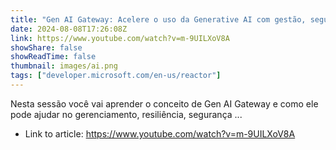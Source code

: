 ```yaml
---
title: "Gen AI Gateway: Acelere o uso da Generative AI com gestão, segurança e resiliência"
date: 2024-08-08T17:26:08Z
link: https://www.youtube.com/watch?v=m-9UILXoV8A
showShare: false
showReadTime: false
thumbnail: images/ai.png
tags: ["developer.microsoft.com/en-us/reactor"]
---
```

Nesta sessão você vai aprender o conceito de Gen AI Gateway e como ele pode ajudar no gerenciamento, resiliência, segurança ...

- Link to article: https://www.youtube.com/watch?v=m-9UILXoV8A